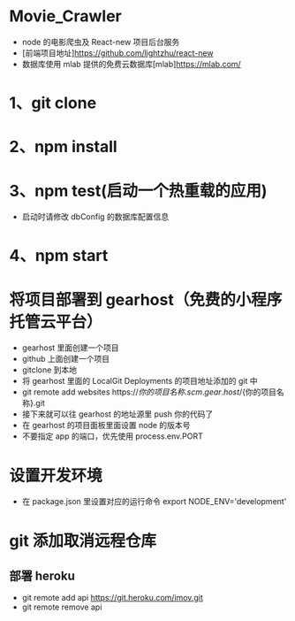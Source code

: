 # Movie_Crawler

- node 的电影爬虫及 React-new 项目后台服务
- [前端项目地址]https://github.com/lightzhu/react-new
- 数据库使用 mlab 提供的免费云数据库[mlab]https://mlab.com/

# 1、git clone

# 2、npm install

# 3、npm test(启动一个热重载的应用)

- 启动时请修改 dbConfig 的数据库配置信息

# 4、npm start

# 将项目部署到 gearhost（免费的小程序托管云平台）

- gearhost 里面创建一个项目
- github 上面创建一个项目
- gitclone 到本地
- 将 gearhost 里面的 LocalGit Deployments 的项目地址添加的 git 中
- git remote add websites https://${你的项目名称}.scm.gear.host/${你的项目名称}.git
- 接下来就可以往 gearhost 的地址源里 push 你的代码了
- 在 gearhost 的项目面板里面设置 node 的版本号
- 不要指定 app 的端口，优先使用 process.env.PORT

# 设置开发环境

- 在 package.json 里设置对应的运行命令 export NODE_ENV='development'

# git 添加取消远程仓库

## 部署 heroku

- git remote add api https://git.heroku.com/imov.git
- git remote remove api
